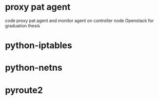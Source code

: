 # proxy pat agent
code proxy pat agent and monitor agent on controller node Openstack  for graduation thesis

# python-iptables

# python-netns

# pyroute2
